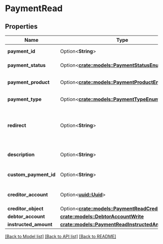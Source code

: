 # PaymentRead

## Properties

Name | Type | Description | Notes
------------ | ------------- | ------------- | -------------
**payment_id** | Option<**String**> | Payment ID | [optional][readonly]
**payment_status** | Option<[**crate::models::PaymentStatusEnum**](PaymentStatusEnum.md)> |  | [optional][readonly]
**payment_product** | Option<[**crate::models::PaymentProductEnum**](PaymentProductEnum.md)> |  | [optional][default to Isct]
**payment_type** | Option<[**crate::models::PaymentTypeEnum**](PaymentTypeEnum.md)> |  | [optional][readonly]
**redirect** | Option<**String**> | Redirect URL to your application after payment is done | 
**description** | Option<**String**> | Payment description | [optional][default to GOCARDLESS]
**custom_payment_id** | Option<**String**> | Payment Custom Payment ID | [optional]
**creditor_account** | Option<[**uuid::Uuid**](uuid::Uuid.md)> | Registered creditor account | [optional]
**creditor_object** | Option<[**crate::models::PaymentReadCreditorObject**](PaymentRead_creditor_object.md)> |  | [optional]
**debtor_account** | [**crate::models::DebtorAccountWrite**](DebtorAccountWrite.md) |  | 
**instructed_amount** | [**crate::models::PaymentReadInstructedAmount**](PaymentRead_instructed_amount.md) |  | 

[[Back to Model list]](../README.md#documentation-for-models) [[Back to API list]](../README.md#documentation-for-api-endpoints) [[Back to README]](../README.md)



